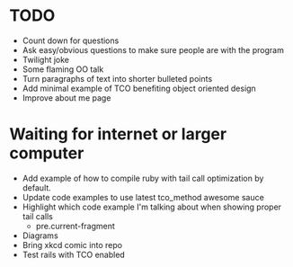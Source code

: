 # TODO

- Count down for questions
- Ask easy/obvious questions to make sure people are with the program
- Twilight joke
- Some flaming OO talk
- Turn paragraphs of text into shorter bulleted points
- Add minimal example of TCO benefiting object oriented design
- Improve about me page

# Waiting for internet or larger computer
- Add example of how to compile ruby with tail call optimization by default.
- Update code examples to use latest tco_method awesome sauce
- Highlight which code example I'm talking about when showing proper tail calls
  - pre.current-fragment
- Diagrams
- Bring xkcd comic into repo
- Test rails with TCO enabled
